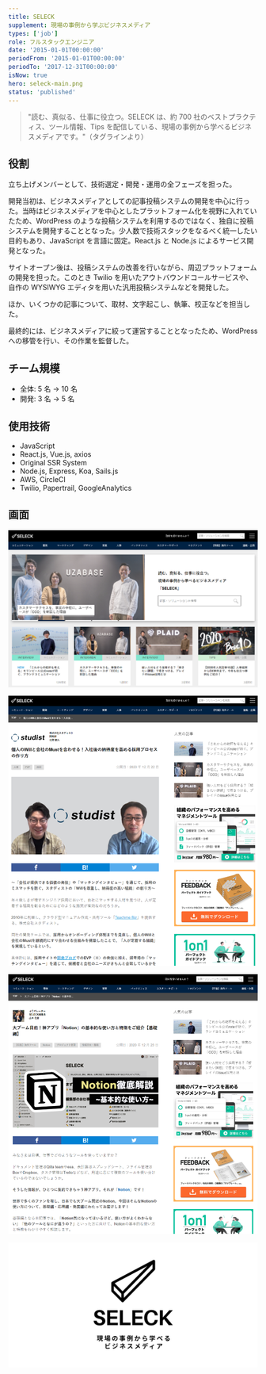 ```yaml
---
title: SELECK
supplement: 現場の事例から学ぶビジネスメディア
types: ['job']
role: フルスタックエンジニア
date: '2015-01-01T00:00:00'
periodFrom: '2015-01-01T00:00:00'
periodTo: '2017-12-31T00:00:00'
isNow: true
hero: seleck-main.png
status: 'published'
---
```


> "読む、真似る、仕事に役立つ。SELECK は、約 700 社のベストプラクティス、ツール情報、Tips を配信している、現場の事例から学べるビジネスメディアです。"（タグラインより）

## 役割

立ち上げメンバーとして、技術選定・開発・運用の全フェーズを担った。

開発当初は、ビジネスメディアとしての記事投稿システムの開発を中心に行った。当時はビジネスメディアを中心としたプラットフォーム化を視野に入れていたため、WordPress のような投稿システムを利用するのではなく、独自に投稿システムを開発することとなった。少人数で技術スタックをなるべく統一したい目的もあり、JavaScript を言語に固定。React.js と Node.js によるサービス開発となった。

サイトオープン後は、投稿システムの改善を行いながら、周辺プラットフォームの開発を担った。このとき Twilio を用いたアウトバウンドコールサービスや、自作の WYSIWYG エディタを用いた汎用投稿システムなどを開発した。

ほか、いくつかの記事について、取材、文字起こし、執筆、校正などを担当した。

最終的には、ビジネスメディアに絞って運営することとなったため、WordPress への移管を行い、その作業を監督した。

## チーム規模

- 全体: 5 名 → 10 名
- 開発: 3 名 → 5 名

## 使用技術

- JavaScript
- React.js, Vue.js, axios
- Original SSR System
- Node.js, Express, Koa, Sails.js
- AWS, CircleCI
- Twilio, Papertrail, GoogleAnalytics

## 画面

![メイン画面](seleck-main.png)

![インタビュー記事](seleck-interview.png)

![Notion記事](seleck-notion.png)

![OGP](seleck-ogp.png)
